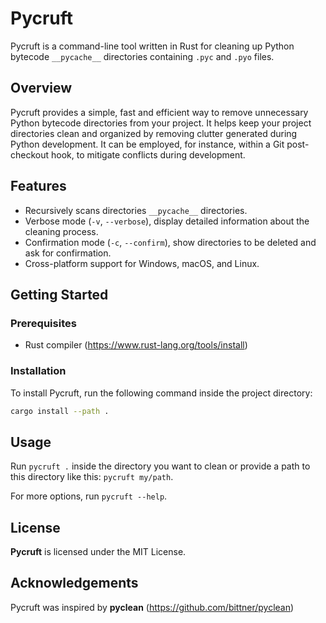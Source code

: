 # Pycruft

Pycruft is a command-line tool written in Rust for cleaning up Python bytecode `__pycache__`  directories containing `.pyc` and `.pyo` files.

## Overview

Pycruft provides a simple, fast and efficient way to remove unnecessary Python bytecode directories from your project. It helps keep your project directories clean and organized by removing clutter generated during Python development. It can be employed, for instance, within a Git post-checkout hook, to mitigate conflicts during development.

## Features

- Recursively scans directories `__pycache__` directories.
- Verbose mode (`-v`, `--verbose`), display detailed information about the cleaning process.
- Confirmation mode (`-c`, `--confirm`), show directories to be deleted and ask for confirmation.
- Cross-platform support for Windows, macOS, and Linux.

## Getting Started

### Prerequisites

- Rust compiler (https://www.rust-lang.org/tools/install)

### Installation

To install Pycruft, run the following command inside the project directory:

```bash
cargo install --path .
```

## Usage

Run `pycruft .` inside the directory you want to clean or provide a path to this directory like this: `pycruft my/path`.

For more options, run `pycruft --help`.

## License

**Pycruft** is licensed under the MIT License.

## Acknowledgements

Pycruft was inspired by **pyclean** (https://github.com/bittner/pyclean)
